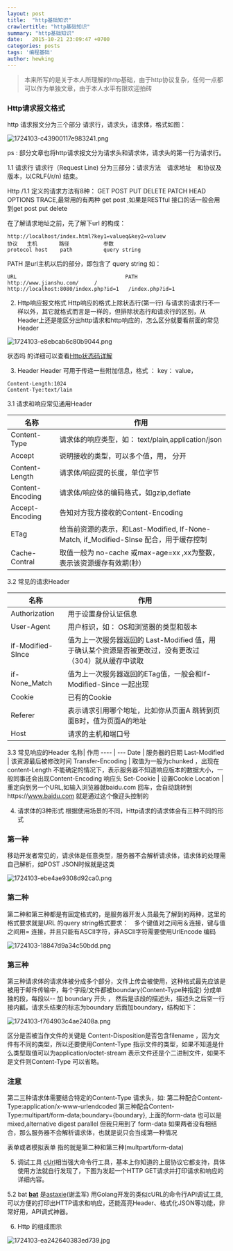 ```yaml
---
layout: post
title:  "http基础知识"
crawlertitle: "http基础知识"
summary: "http基础知识"
date:   2015-10-21 23:09:47 +0700
categories: posts
tags: '编程基础'
author: hewking
---
```

> 本来所写的是关于本人所理解的http基础，由于http协议复杂，任何一点都可以作为单独文章，由于本人水平有限欢迎拍砖


### Http请求报文格式

http 请求报文分为三个部分 请求行，请求头，请求体，格式如图：

![1724103-c43900117e983241.png](http://upload-images.jianshu.io/upload_images/1394860-6426f1ef66717c4c.png?imageMogr2/auto-orient/strip%7CimageView2/2/w/1240)

ps : 部分文章也将http请求报文分为请求头和请求体，请求头的第一行为请求行。

1.1 请求行
请求行（Request Line) 分为三部分：请求方法　请求地址　和协议及版本，以CRLF(/r/n) 结束。

Http /1.1 定义的请求方法有8种： GET POST PUT DELETE PATCH HEAD OPTIONS TRACE,最常用的有两种 get post ,如果是RESTful 接口的话一般会用到get post put delete 

在了解请求地址之前，先了解下url 的构成：
```
http://localhost/index.html?key1=valueq&key2=valuew
协议   主机       路径           参数
protocol host    path          query string
```
PATH 是url主机以后的部分，即包含了 query string 如：
```
URL                                   PATH
http://www.jianshu.com/     /
http://localhost:8080/index.php?id=1   /index.php?id=1
```

2. Http响应报文格式
Http响应的格式上除状态行(第一行) 与请求的请求行不一样以外，其它就格式而言是一样的，但排除状态行和请求行的区别，从Header上还是能区分出http请求和http响应的，怎么区分就要看前面的常见Header


![1724103-e8ebcab6c80b9044.png](http://upload-images.jianshu.io/upload_images/1394860-e5bc168fc579ded0.png?imageMogr2/auto-orient/strip%7CimageView2/2/w/1240)

状态吗 的详细可以查看[Http状态码详解](http://tool.oschina.net/commons?type=5)

3. Header 
Header 可用于传递一些附加信息，格式 ： key： value，
```
Content-Length:1024
Content-Tye:text/lain
```
3.1 请求和响应常见通用Header

名称| 作用
---- | ---
Content-Type | 请求体的响应类型，如： text/plain,application/json
Accept|  说明接收的类型，可以多个值，用， 分开
Content-Length| 请求体/响应提的长度，单位字节
Content-Encoding | 请求体/响应体的编码格式，如gzip,deflate
Accept-Encoding | 告知对方我方接收的Content-Encoding
ETag | 给当前资源的表示，和Last-Modified, If-None-Match, if_Modified-SInse 配合，用于缓存控制
Cache-Contral | 取值一般为 no-cache 或max-age=xx ,xx为整数，表示该资源缓存有效期(秒）

3.2 常见的请求Header

名称| 作用
---- | ---
Authorization | 用于设置身份认证信息
User-Agent | 用户标识，如： OS和浏览器的类型和版本
if-Modified-SInce | 值为上一次服务器返回的 Last-Modified 值，用于确认某个资源是否被更改过，没有更改过（304）就从缓存中读取
if-None_Match | 值为上一次服务器返回的ETag值，一般会和If-Modified-Since 一起出现
Cookie | 已有的Cookie
Referer |  表示请求引用哪个地址，比如你从页面A 跳转到页面B时，值为页面A的地址
Host | 请求的主机和端口号

3.3 常见响应的Header
名称| 作用
---- | ---
Date | 服务器的日期
Last-Modified | 该资源最后被修改时间
Transfer-Encoding | 取值为一般为chunked ，出现在content-Length 不能确定的情况下，表示服务器不知道响应版本的数据大小，一般同事还会出现Content-Encoding 响应头
Set-Cookie | 设置Cookie
Location | 重定向到另一个URL,如输入浏览器就baidu.com 回车，会自动跳转到https://www.baidu.com 就是通过这个像迎头控制的

4. 请求体的3种形式
根据使用场景的不同，Http请求的请求体会有三种不同的形式
### 第一种
移动开发者常见的，请求体是任意类型，服务器不会解析请求体，请求体的处理需自己解析，如POST JSON时候就是这类


![1724103-ebe4ae9308d92ca0.png](http://upload-images.jianshu.io/upload_images/1394860-9f87a51bdc6f43ae.png?imageMogr2/auto-orient/strip%7CimageView2/2/w/1240)

### 第二种
第二种和第三种都是有固定格式的，是服务器开发人员最先了解到的两种，这里的格式要求就是URL 的query string格式要求：　多个键值对之间用＆连接，键与值之间用= 连接，并且只能有ASCII字符，非ASCII字符需要使用UrlEncode 编码


![1724103-18847d9a34c50bdd.png](http://upload-images.jianshu.io/upload_images/1394860-d4d1ef1683c49cb9.png?imageMogr2/auto-orient/strip%7CimageView2/2/w/1240)

### 第三种
第三种请求体的请求体被分成多个部分，文件上传会被使用，这种格式最先应该是被用于邮件传输中，每个字段/文件都被boundary(Content-Type种指定) 分成单独的段，每段以-- 加 boundary 开头 ， 然后是该段的描述头，描述头之后空一行接内瓤，请求头结束的标志为boundary 后面加boundary，结构如下：

![1724103-f764903c4ae2408a.png](http://upload-images.jianshu.io/upload_images/1394860-5ea18301e1a7ccf2.png?imageMogr2/auto-orient/strip%7CimageView2/2/w/1240)

区分是否被当作文件的关键是 Content-Disposition是否包含filename ，因为文件有不同的类型，所以还要使用Content-Type 指示文件的类型，如果不知道是什么类型取值可以为application/octet-stream 表示文件还是个二进制文件，如果不是文件则Content-Type 可以省略。

### 注意
第二三种请求体需要结合特定的Content-Type 请求头，如: 第二种配合Content-Type:application/x-www-urlendcoded 第三种配合Content-Type:multipart/form-data;boundary={boundary},
上面的form-data 也可以是 mixed,alternative digest parallel 但我只用到了 form-data 如果两者没有相结合，那么服务器不会解析请求体，也就是说只会当成第一种情况

表单或者模拟表单 指的就是第二种和第三种(multpart/form-data)

5. 调试工具
[cUrl](https://curl.haxx.se/)相当强大命令行工具，基本上你知道的上层协议它都支持，具体使用方法就自行发现了，下图为发起一个HTTP GET请求并打印请求和响应的详细内容。

5.2 bat
**[bat](https://github.com/astaxie/bat)** 是[astaxie](https://github.com/astaxie)(谢孟军) 用Golang开发的类似cURL的命令行API调试工具,可以方便的打印出HTTP请求和响应，还能高亮Header、格式化JSON等功能，非常好用，API调式神器。

6. Http 的组成图示

![1724103-ea242640383ed739.jpg](http://upload-images.jianshu.io/upload_images/1394860-1962961f73253f21.jpg?imageMogr2/auto-orient/strip%7CimageView2/2/w/1240)

